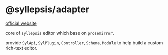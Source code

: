 # @syllepsis/adapter

[official website](https://bytedance.github.io/syllepsis/)

core of `syllepsis` editor which base on `prosemirror`.

provide `SylApi`, `SylPlugin`, `Controller`, `Schema`, `Module` to help build a custom rich-text editor.
